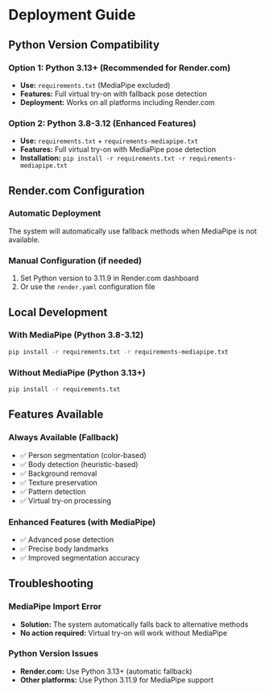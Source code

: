# Deployment Guide

## Python Version Compatibility

### Option 1: Python 3.13+ (Recommended for Render.com)
- **Use:** `requirements.txt` (MediaPipe excluded)
- **Features:** Full virtual try-on with fallback pose detection
- **Deployment:** Works on all platforms including Render.com

### Option 2: Python 3.8-3.12 (Enhanced Features)
- **Use:** `requirements.txt` + `requirements-mediapipe.txt`
- **Features:** Full virtual try-on with MediaPipe pose detection
- **Installation:** `pip install -r requirements.txt -r requirements-mediapipe.txt`

## Render.com Configuration

### Automatic Deployment
The system will automatically use fallback methods when MediaPipe is not available.

### Manual Configuration (if needed)
1. Set Python version to 3.11.9 in Render.com dashboard
2. Or use the `render.yaml` configuration file

## Local Development

### With MediaPipe (Python 3.8-3.12)
```bash
pip install -r requirements.txt -r requirements-mediapipe.txt
```

### Without MediaPipe (Python 3.13+)
```bash
pip install -r requirements.txt
```

## Features Available

### Always Available (Fallback)
- ✅ Person segmentation (color-based)
- ✅ Body detection (heuristic-based)
- ✅ Background removal
- ✅ Texture preservation
- ✅ Pattern detection
- ✅ Virtual try-on processing

### Enhanced Features (with MediaPipe)
- ✅ Advanced pose detection
- ✅ Precise body landmarks
- ✅ Improved segmentation accuracy

## Troubleshooting

### MediaPipe Import Error
- **Solution:** The system automatically falls back to alternative methods
- **No action required:** Virtual try-on will work without MediaPipe

### Python Version Issues
- **Render.com:** Use Python 3.13+ (automatic fallback)
- **Other platforms:** Use Python 3.11.9 for MediaPipe support
